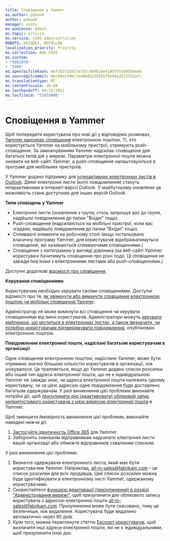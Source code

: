 ```yaml
---
title: Сповіщення в Yammer
ms.author: pebaum
author: pebaum
manager: scotv
ms.audience: Admin
ms.topic: article
ms.service: o365-administration
ROBOTS: NOINDEX, NOFOLLOW
localization_priority: Priority
ms.collection: Adm_O365
ms.custom:
- "9002878"
- "5480"
ms.openlocfilehash: 8e7c03f2b557a7d3c409b2ee418df055d0569ee6
ms.sourcegitcommit: 8bc60ec34bc1e40685e3976576e04a2623f63a7c
ms.translationtype: MT
ms.contentlocale: uk-UA
ms.lasthandoff: 04/15/2021
ms.locfileid: "51833600"
---
```

# <a name="notifications-in-yammer"></a>Сповіщення в Yammer

Щоб попередити користувача про нові дії у відповідних розмовах, [Yammer надсилає сповіщення](https://support.microsoft.com/en-gb/office/enable-or-disable-yammer-email-and-phone-notifications-93e530e0-189f-4768-8f28-7683d48cc996) електронною поштою. Ті, хто користується Yammer на мобільному пристрої, отримують push-сповіщення. За замовчуванням Yammer надсилає сповіщення для багатьох типів дій у мережі. Параметри електронної пошти можна оновити на веб-сайті Yammer, а push-сповіщення налаштовуються в програмі для мобільних пристроїв. 

У Yammer додано підтримку для [інтерактивних електронних листів в Outlook](https://techcommunity.microsoft.com/t5/outlook-blog/interactive-yammer-emails-in-outlook-on-the-web-are-here/ba-p/1209420). Деякі електронні листи (копії повідомлення) стануть інтерактивними в інтернет-версії Outlook. У майбутньому оновленні ця можливість стане доступною для інших версій Outlook.

**Типи сповіщень у Yammer**

- Електронні листи (оновлення з групи, хтось запрошує вас до групи, надійшло повідомлення до папки "Вхідні" тощо).
- Push-сповіщення (надсилаються на мобільні пристрої, коли вас згадано, надійшло повідомлення до папки "Вхідні" тощо).
- Спливаючі елементи на робочому столі (якщо інстальовано класичну програму Yammer, для користувачів відображатимуться сповіщення, які називаються спливаючими сповіщеннями.)
- Сповіщення з піктограмою у вигляді дзвоника (на веб-сайті Yammer користувачі бачитимуть сповіщення про різні події. Ці сповіщення не завжди пов'язані з електронними листами або push-сповіщеннями.)

Доступні додаткові [відомості про сповіщення](https://support.microsoft.com/en-gb/office/enable-or-disable-yammer-email-and-phone-notifications-93e530e0-189f-4768-8f28-7683d48cc996).

**Керування сповіщеннями**

Користувачам необхідно керувати своїми сповіщеннями. Доступні відомості про те, [як увімкнути або вимкнути сповіщення електронною поштою чи мобільні сповіщення Yammer](https://support.microsoft.com/en-gb/office/enable-or-disable-yammer-email-and-phone-notifications-93e530e0-189f-4768-8f28-7683d48cc996). 

Адміністратор не може вимкнути всі сповіщення чи керувати сповіщеннями від імені користувачів. Адміністратори можуть [керувати емблемою, що міститься в електронних листах, а також визначати, чи потрібно користувачам підтверджувати повідомлення](https://docs.microsoft.com/yammer/configure-your-yammer-network/configure-email-and-yammer), опубліковані електронною поштою.

**Повідомлення електронної пошти, надіслані багатьом користувачам в організації**

Одне сповіщення електронною поштою, надіслане Yammer, може бути отримано значно більшою кількістю користувачів в організації, ніж очікувалося. Це трапляється, якщо до Yammer додано список розсилки або інший тип адреси електронної пошти, що не є індивідуальною. Yammer не завжди знає, чи адреса електронної пошти належить одному користувачу, чи за цією адресою одне повідомлення буде доставлено багатьом одержувачам. У разі виникнення цієї проблеми виконайте потрібні дії, щоб [призупинити дію (деактивувати) обліковий запис неприпустимого користувача з цією адресою електронної пошти](https://docs.microsoft.com/yammer/manage-yammer-users/add-block-or-remove-users#remove-users) в Yammer. 

Щоб зменшити ймовірність виникнення цієї проблеми, виконайте наведені нижче дії.

1. [Застосуйте ідентичність Office 365](https://docs.microsoft.com/yammer/configure-your-yammer-network/enforce-office-365-identity) для Yammer.
2. Забороніть зовнішнім відправникам надсилати електронні листи вашій організації або обмежте відправників схваленим списком.

У разі виникнення цієї проблеми:

1. Визначте одержувача електронного листа, який має бути користувачем Yammer. Наприклад, all-in-sales@fabrikam.com – це список розсилки для всіх продавців. Цей список розсилки можна буде ідентифікувати в електронному листі Yammer, одержаному користувачами.
2. Скористайтеся [функцією деактивації (призупинення) в розділі "Адміністрування мережі"](https://docs.microsoft.com/yammer/manage-yammer-users/add-block-or-remove-users#remove-users), щоб призупинити дію облікового запису користувача з адресою електронної пошти all-in-sales@fabrikam.com. Призупинення може бути скасовано, тому це безпечніше, ніж видалення. Користувача буде видалено автоматично через 90 днів.
3. Крім того, можна переглянути статтю [Експорт користувачів](https://docs.microsoft.com/yammer/manage-security-and-compliance/export-yammer-enterprise-data#ExportUsers), щоб визначити інші адреси електронної пошти, які не є індивідуальними, щоб призупинити їхню дію.
